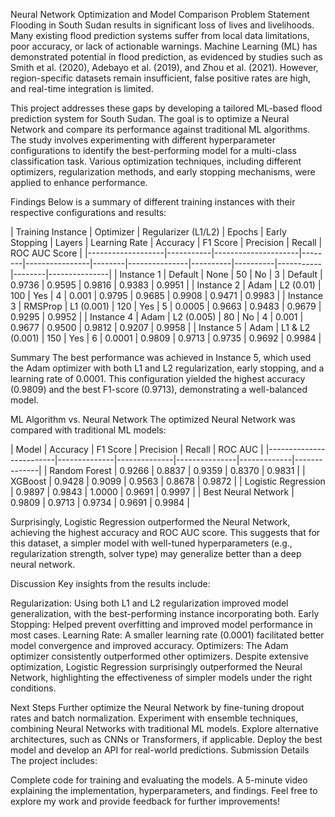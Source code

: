 Neural Network Optimization and Model Comparison
Problem Statement
Flooding in South Sudan results in significant loss of lives and livelihoods. Many existing flood prediction systems suffer from local data limitations, poor accuracy, or lack of actionable warnings. Machine Learning (ML) has demonstrated potential in flood prediction, as evidenced by studies such as Smith et al. (2020), Adebayo et al. (2019), and Zhou et al. (2021). However, region-specific datasets remain insufficient, false positive rates are high, and real-time integration is limited.

This project addresses these gaps by developing a tailored ML-based flood prediction system for South Sudan. The goal is to optimize a Neural Network and compare its performance against traditional ML algorithms. The study involves experimenting with different hyperparameter configurations to identify the best-performing model for a multi-class classification task. Various optimization techniques, including different optimizers, regularization methods, and early stopping mechanisms, were applied to enhance performance.

Findings
Below is a summary of different training instances with their respective configurations and results:

| Training Instance | Optimizer | Regularizer (L1/L2) | Epochs | Early Stopping | Layers | Learning Rate | Accuracy | F1 Score | Precision | Recall | ROC AUC Score | |-------------------|-----------|---------------------|--------|----------------|--------|---------------|----------|----------|-----------|--------|---------------| | Instance 1 | Default | None | 50 | No | 3 | Default | 0.9736 | 0.9595 | 0.9816 | 0.9383 | 0.9951 | | Instance 2 | Adam | L2 (0.01) | 100 | Yes | 4 | 0.001 | 0.9795 | 0.9685 | 0.9908 | 0.9471 | 0.9983 | | Instance 3 | RMSProp | L1 (0.001) | 120 | Yes | 5 | 0.0005 | 0.9663 | 0.9483 | 0.9679 | 0.9295 | 0.9952 | | Instance 4 | Adam | L2 (0.005) | 80 | No | 4 | 0.001 | 0.9677 | 0.9500 | 0.9812 | 0.9207 | 0.9958 | | Instance 5 | Adam | L1 & L2 (0.001) | 150 | Yes | 6 | 0.0001 | 0.9809 | 0.9713 | 0.9735 | 0.9692 | 0.9984 |

Summary
The best performance was achieved in Instance 5, which used the Adam optimizer with both L1 and L2 regularization, early stopping, and a learning rate of 0.0001. This configuration yielded the highest accuracy (0.9809) and the best F1-score (0.9713), demonstrating a well-balanced model.

ML Algorithm vs. Neural Network
The optimized Neural Network was compared with traditional ML models:

| Model | Accuracy | F1 Score | Precision | Recall | ROC AUC | |-------------------------|--------------|--------------|---------------|-------------|--------------| | Random Forest | 0.9266 | 0.8837 | 0.9359 | 0.8370 | 0.9831 | | XGBoost | 0.9428 | 0.9099 | 0.9563 | 0.8678 | 0.9872 | | Logistic Regression | 0.9897 | 0.9843 | 1.0000 | 0.9691 | 0.9997 | | Best Neural Network | 0.9809 | 0.9713 | 0.9734 | 0.9691 | 0.9984 |

Surprisingly, Logistic Regression outperformed the Neural Network, achieving the highest accuracy and ROC AUC score. This suggests that for this dataset, a simpler model with well-tuned hyperparameters (e.g., regularization strength, solver type) may generalize better than a deep neural network.

Discussion
Key insights from the results include:

Regularization: Using both L1 and L2 regularization improved model generalization, with the best-performing instance incorporating both.
Early Stopping: Helped prevent overfitting and improved model performance in most cases.
Learning Rate: A smaller learning rate (0.0001) facilitated better model convergence and improved accuracy.
Optimizers: The Adam optimizer consistently outperformed other optimizers.
Despite extensive optimization, Logistic Regression surprisingly outperformed the Neural Network, highlighting the effectiveness of simpler models under the right conditions.

Next Steps
Further optimize the Neural Network by fine-tuning dropout rates and batch normalization.
Experiment with ensemble techniques, combining Neural Networks with traditional ML models.
Explore alternative architectures, such as CNNs or Transformers, if applicable.
Deploy the best model and develop an API for real-world predictions.
Submission Details
The project includes:

Complete code for training and evaluating the models.
A 5-minute video explaining the implementation, hyperparameters, and findings.
Feel free to explore my work and provide feedback for further improvements!
